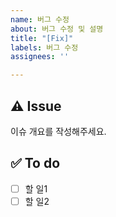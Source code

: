 ```yaml
---
name: 버그 수정
about: 버그 수정 및 설명
title: "[Fix]"
labels: 버그 수정
assignees: ''

---
```


## ⚠️ Issue
이슈 개요를 작성해주세요.

## ✅ To do
- [ ] 할 일1
- [ ] 할 일2
